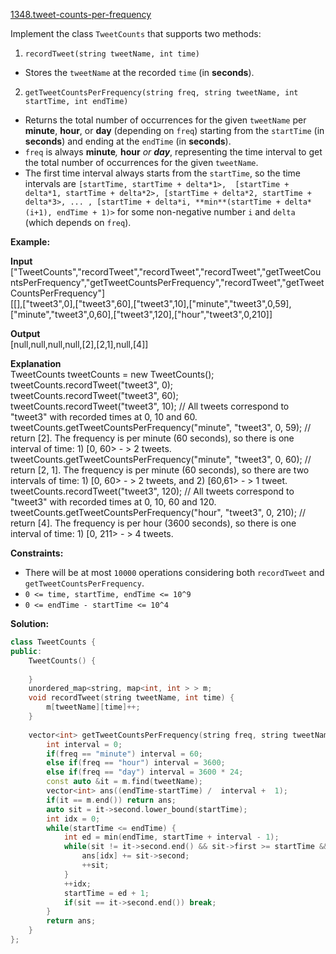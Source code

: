 [1348.tweet-counts-per-frequency](https://leetcode.com/problems/tweet-counts-per-frequency/)  

Implement the class `TweetCounts` that supports two methods:

1. `recordTweet(string tweetName, int time)`

*   Stores the `tweetName` at the recorded `time` (in **seconds**).

2. `getTweetCountsPerFrequency(string freq, string tweetName, int startTime, int endTime)`

*   Returns the total number of occurrences for the given `tweetName` per **minute**, **hour**, or **day** (depending on `freq`) starting from the `startTime` (in **seconds**) and ending at the `endTime` (in **seconds**).
*   `freq` is always **minute**_,_ **hour** _or **day**_, representing the time interval to get the total number of occurrences for the given `tweetName`.
*   The first time interval always starts from the `startTime`, so the time intervals are `[startTime, startTime + delta*1>,  [startTime + delta*1, startTime + delta*2>, [startTime + delta*2, startTime + delta*3>, ... , [startTime + delta*i, **min**(startTime + delta*(i+1), endTime + 1)>` for some non-negative number `i` and `delta` (which depends on `freq`).  

**Example:**

  
**Input**  
\["TweetCounts","recordTweet","recordTweet","recordTweet","getTweetCountsPerFrequency","getTweetCountsPerFrequency","recordTweet","getTweetCountsPerFrequency"\]  
\[\[\],\["tweet3",0\],\["tweet3",60\],\["tweet3",10\],\["minute","tweet3",0,59\],\["minute","tweet3",0,60\],\["tweet3",120\],\["hour","tweet3",0,210\]\]  
  
**Output**  
\[null,null,null,null,\[2\],\[2,1\],null,\[4\]\]  
  
**Explanation**  
TweetCounts tweetCounts = new TweetCounts();  
tweetCounts.recordTweet("tweet3", 0);  
tweetCounts.recordTweet("tweet3", 60);  
tweetCounts.recordTweet("tweet3", 10);                             // All tweets correspond to "tweet3" with recorded times at 0, 10 and 60.  
tweetCounts.getTweetCountsPerFrequency("minute", "tweet3", 0, 59); // return \[2\]. The frequency is per minute (60 seconds), so there is one interval of time: 1) \[0, 60> - > 2 tweets.  
tweetCounts.getTweetCountsPerFrequency("minute", "tweet3", 0, 60); // return \[2, 1\]. The frequency is per minute (60 seconds), so there are two intervals of time: 1) \[0, 60> - > 2 tweets, and 2) \[60,61> - > 1 tweet.  
tweetCounts.recordTweet("tweet3", 120);                            // All tweets correspond to "tweet3" with recorded times at 0, 10, 60 and 120.  
tweetCounts.getTweetCountsPerFrequency("hour", "tweet3", 0, 210);  // return \[4\]. The frequency is per hour (3600 seconds), so there is one interval of time: 1) \[0, 211> - > 4 tweets.  

**Constraints:**

*   There will be at most `10000` operations considering both `recordTweet` and `getTweetCountsPerFrequency`.
*   `0 <= time, startTime, endTime <= 10^9`
*   `0 <= endTime - startTime <= 10^4`  



**Solution:**  

```cpp
class TweetCounts {
public:
    TweetCounts() {
        
    }
    unordered_map<string, map<int, int > > m;
    void recordTweet(string tweetName, int time) {
        m[tweetName][time]++;
    }
    
    vector<int> getTweetCountsPerFrequency(string freq, string tweetName, int startTime, int endTime) {
        int interval = 0;
        if(freq == "minute") interval = 60;
        else if(freq == "hour") interval = 3600;
        else if(freq == "day") interval = 3600 * 24;
        const auto &it = m.find(tweetName);
        vector<int> ans((endTime-startTime) /  interval +  1);
        if(it == m.end()) return ans;
        auto sit = it->second.lower_bound(startTime);
        int idx = 0;
        while(startTime <= endTime) {
            int ed = min(endTime, startTime + interval - 1);
            while(sit != it->second.end() && sit->first >= startTime && sit->first <= ed) {
                ans[idx] += sit->second;
                ++sit;
            }
            ++idx;
            startTime = ed + 1;
            if(sit == it->second.end()) break;
        }
        return ans;
    }
};

```
      